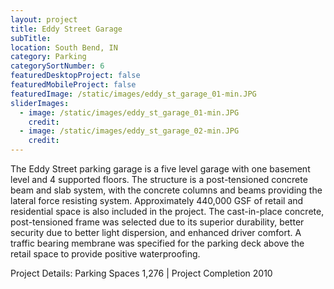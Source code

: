 ```yaml
---
layout: project
title: Eddy Street Garage
subTitle:
location: South Bend, IN
category: Parking
categorySortNumber: 6
featuredDesktopProject: false
featuredMobileProject: false
featuredImage: /static/images/eddy_st_garage_01-min.JPG
sliderImages:
  - image: /static/images/eddy_st_garage_01-min.JPG
    credit:
  - image: /static/images/eddy_st_garage_02-min.JPG
    credit:
---
```

The Eddy Street parking garage is a five level garage with one basement level and 4 supported floors.  The structure is a post-tensioned concrete beam and slab system, with the concrete columns and beams providing the lateral force resisting system.  Approximately 440,000 GSF of retail and residential space is also included in the project.  The cast-in-place concrete, post-tensioned frame was selected due to its superior durability, better security due to better light dispersion, and enhanced driver comfort.  A traffic bearing membrane was specified for the parking deck above the retail space to provide positive waterproofing.

Project Details:  Parking Spaces 1,276 | Project Completion 2010


































